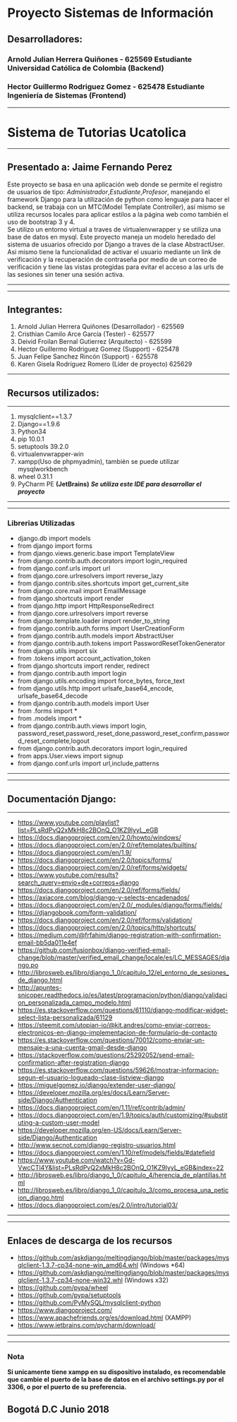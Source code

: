 # Proyecto Sistemas de Información

## Desarrolladores:
### Arnold Julian Herrera Quiñones - 625569 Estudiante Universidad Católica de Colombia (Backend)
### Hector Guillermo Rodriguez Gomez - 625478 Estudiante Ingeniería de Sistemas (Frontend)
---
# Sistema de Tutorias Ucatolica
---
Presentado a: Jaime Fernando Perez
---
Este proyecto se basa en una aplicación web donde se permite el registro de usuarios de tipo: *Administrador*,*Estudiante*,*Profesor*, manejando el framework Django para la utilización de python como lenguaje para hacer el backend, se trabaja con un MTC(Model Template Controller), así mismo se utiliza recursos locales para aplicar estilos a la página web como también el uso de bootstrap 3 y 4.  
Se utilizo un entorno virtual a traves de virtualenvwrapper y se utiliza una base de datos en mysql.
Este proyecto maneja un modelo heredado del sistema de usuarios ofrecido por Django a traves de la clase AbstractUser. Asi mismo tiene la funcionalidad de activar el usuario mediante un link de verificación y la recuperación de contraseña por medio de un correo de verificación y tiene las vistas protegidas para evitar el acceso a las urls de las sesiones sin tener una sesión activa.

---

---

## Integrantes:
1. Arnold Julian Herrera Quiñones (Desarrollador) - 625569
2. Cristhian Camilo Arce García (Tester) - 625577
3. Deivid Froilan Bernal Gutierrez (Arquitecto) - 625599
4. Hector Guillermo Rodriguez Gomez (Support) - 625478
5. Juan Felipe Sanchez Rincón (Support) - 625578
6. Karen Gisela Rodríguez Romero (Líder de proyecto) 625629

---

## Recursos utilizados:

---
1. mysqlclient==1.3.7
2. Django==1.9.6
3. Python34
4. pip 10.0.1
5. setuptools 39.2.0
6. virtualenvwrapper-win
7. xampp(Uso de phpmyadmin), también se puede utilizar mysqlworkbench
8. wheel 0.31.1
9. PyCharm PE **(JetBrains)** ***Se utiliza este IDE para desarrollar el proyecto***  

---

---
### Librerias Utilizadas
* django.db import models
* from django import forms
* from django.views.generic.base import TemplateView
* from django.contrib.auth.decorators import login_required
* from django.conf.urls import url
* from django.core.urlresolvers import reverse_lazy
* from django.contrib.sites.shortcuts import get_current_site
* from django.core.mail import EmailMessage
* from django.shortcuts import render
* from django.http import HttpResponseRedirect
* from django.core.urlresolvers import reverse
* from django.template.loader import render_to_string
* from django.contrib.auth.forms import UserCreationForm
* from django.contrib.auth.models import AbstractUser
* from django.contrib.auth.tokens import PasswordResetTokenGenerator
* from django.utils import six
* from .tokens import account_activation_token
* from django.shortcuts import render, redirect
* from django.contrib.auth import login
* from django.utils.encoding import force_bytes, force_text
* from django.utils.http import urlsafe_base64_encode, urlsafe_base64_decode
* from django.contrib.auth.models import User
* from .forms import *
* from .models import *
* from django.contrib.auth.views import login, password_reset,password_reset_done,password_reset_confirm,password_reset_complete,logout
* from django.contrib.auth.decorators import login_required
* from apps.User.views import signup
* from django.conf.urls import url,include,patterns  

---

---
## Documentación Django:
---
* <https://www.youtube.com/playlist?list=PLsRdPvQ2xMkH8c2BOnQ_O1KZ9lyyL_eGB>
* <https://docs.djangoproject.com/en/2.0/howto/windows/>
* <https://docs.djangoproject.com/en/2.0/ref/templates/builtins/>
* <https://docs.djangoproject.com/en/1.9/>
* <https://docs.djangoproject.com/en/2.0/topics/forms/>
* <https://docs.djangoproject.com/en/2.0/ref/forms/widgets/>
* <https://www.youtube.com/results?search_query=envio+de+correos+django>
* <https://docs.djangoproject.com/en/2.0/ref/forms/fields/>
* <https://axiacore.com/blog/django-y-selects-encadenados/>
* <https://docs.djangoproject.com/en/2.0/_modules/django/forms/fields/>
* <https://djangobook.com/form-validation/>
* <https://docs.djangoproject.com/en/2.0/ref/forms/validation/>
* <https://docs.djangoproject.com/en/2.0/topics/http/shortcuts/>
* <https://medium.com/@frfahim/django-registration-with-confirmation-email-bb5da011e4ef>
* <https://github.com/fusionbox/django-verified-email-change/blob/master/verified_email_change/locale/es/LC_MESSAGES/django.po>
* <http://librosweb.es/libro/django_1_0/capitulo_12/el_entorno_de_sesiones_de_django.html>
* <http://apuntes-snicoper.readthedocs.io/es/latest/programacion/python/django/validacion_personalizada_campo_modelo.html>
* <https://es.stackoverflow.com/questions/61110/django-modificar-widget-select-lista-personalizada/61129>
* <https://steemit.com/utopian-io/@kit.andres/como-enviar-correos-electronicos-en-django-implementacion-de-formulario-de-contacto>
* <https://es.stackoverflow.com/questions/70012/como-enviar-un-mensaje-a-una-cuenta-gmail-desde-django>
* <https://stackoverflow.com/questions/25292052/send-email-confirmation-after-registration-django>
* <https://es.stackoverflow.com/questions/59626/mostrar-informacion-segun-el-usuario-logueado-clase-listview-django>
* <https://miguelgomez.io/django/extender-user-django/>
* <https://developer.mozilla.org/es/docs/Learn/Server-side/Django/Authentication>
* <https://docs.djangoproject.com/en/1.11/ref/contrib/admin/>
* <https://docs.djangoproject.com/en/1.9/topics/auth/customizing/#substituting-a-custom-user-model>
* <https://developer.mozilla.org/en-US/docs/Learn/Server-side/Django/Authentication>
* <http://www.secnot.com/django-registro-usuarios.html>
* <https://docs.djangoproject.com/en/1.10/ref/models/fields/#datefield>
* <https://www.youtube.com/watch?v=Gd-VwcCTl4Y&list=PLsRdPvQ2xMkH8c2BOnQ_O1KZ9lyyL_eGB&index=22>
* <http://librosweb.es/libro/django_1_0/capitulo_4/herencia_de_plantillas.html>
* <http://librosweb.es/libro/django_1_0/capitulo_3/como_procesa_una_peticion_django.html>
* <https://docs.djangoproject.com/es/2.0/intro/tutorial03/>  
---

---
## Enlaces de descarga de los recursos
* <https://github.com/askdjango/meltingdjango/blob/master/packages/mysqlclient-1.3.7-cp34-none-win_amd64.whl> (Windows *64)
* <https://github.com/askdjango/meltingdjango/blob/master/packages/mysqlclient-1.3.7-cp34-none-win32.whl> (Windows x32)
* <https://github.com/pypa/wheel>
* <https://github.com/pypa/setuptools>
* <https://github.com/PyMySQL/mysqlclient-python>
* <https://www.djangoproject.com/>
* <https://www.apachefriends.org/es/download.html> (XAMPP)
* <https://www.jetbrains.com/pycharm/download/>  
---

---
### **Nota**
**Si unicamente tiene xampp en su dispositivo instalado, es recomendable que cambie el puerto de la base de datos en el archivo settings.py por el 3306, o por el puerto de su preferencia.**
## Bogotá D.C Junio 2018 